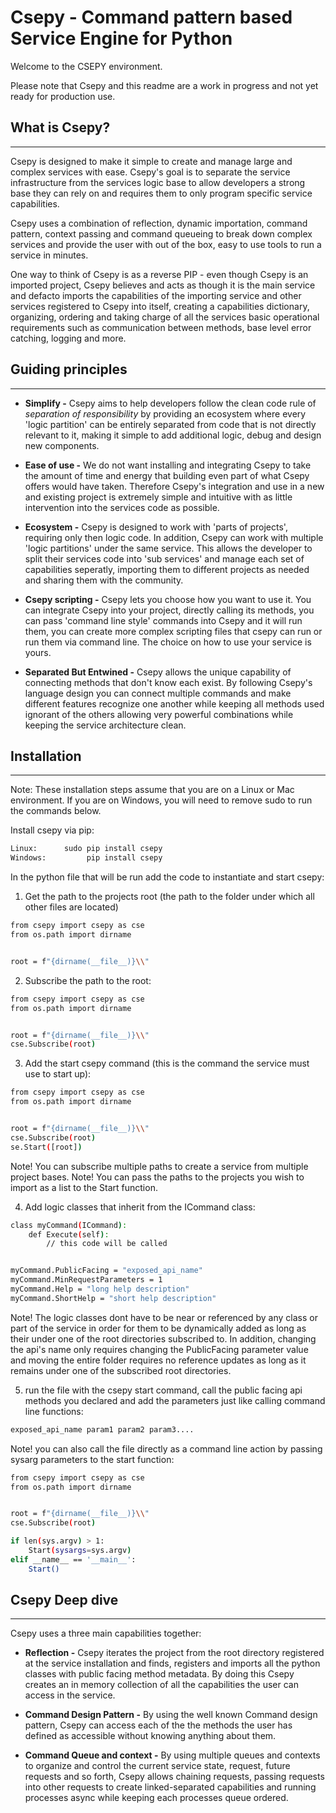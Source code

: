 # Csepy - Command pattern based Service Engine for Python 

Welcome to the CSEPY environment.

Please note that Csepy and this readme are a work in progress and not yet ready for production use.


## What is Csepy?
***

Csepy is designed to make it simple to create and manage large and complex services with ease. Csepy's goal is to
separate the service infrastructure from the services logic base to allow developers a strong base they can rely on
and requires them to only program specific service capabilities.

Csepy uses a combination of reflection, dynamic importation, command pattern, context passing and command queueing to 
break down complex services and provide the user with out of the box, easy to use tools to run a service in minutes.

One way to think of Csepy is as a reverse PIP - even though Csepy is an imported project, Csepy believes and acts as
though it is the main service and defacto imports the capabilities of the importing service and other services
registered to Csepy into itself, creating a capabilities dictionary, organizing, ordering and taking charge of all
the services basic operational requirements such as communication between methods, base level error catching, logging
and more.  
 

## Guiding principles
***

* **Simplify -** Csepy aims to help developers follow the clean code rule of _separation of responsibility_ by providing 
an ecosystem where every 'logic partition' can be entirely separated from code that is not directly relevant to it, 
making it simple to add additional logic, debug and design new components.

* **Ease of use -** We do not want installing and integrating Csepy to take the amount of time and energy that building
even part of what Csepy offers would have taken. Therefore Csepy's integration and use in a new and existing project is
extremely simple and intuitive with as little intervention into the services code as possible. 

* **Ecosystem -** Csepy is designed to work with 'parts of projects', requiring only then logic code. In addition, 
Csepy can work with multiple 'logic partitions' under the same service. This allows the developer to split their 
services code into 'sub services' and manage each set of capabilities seperatly, importing them to different projects as
needed and sharing them with the community.  

* **Csepy scripting -** Csepy lets you choose how you want to use it. You can integrate Csepy into your project, 
directly calling its methods, you can pass 'command line style' commands into Csepy and it will run them, you can create
more complex scripting files that csepy can run or run them via command line. The choice on how to use your service
is yours.

 * **Separated But Entwined -** Csepy allows the unique capability of connecting methods that don't know each exist.
 By following Csepy's language design you can connect multiple commands and make different features recognize one
 another while keeping all methods used ignorant of the others allowing very powerful combinations while keeping the
 service architecture clean.


## Installation
***

Note: These installation steps assume that you are on a Linux or Mac environment. If you are on Windows, you will need to remove sudo to run the commands below.

Install csepy via pip: 
```bash
Linux:      sudo pip install csepy
Windows:         pip install csepy
```

In the python file that will be run add the code to instantiate and start csepy:
1. Get the path to the projects root (the path to the folder under which all other files are located)
```bash
from csepy import csepy as cse
from os.path import dirname


root = f"{dirname(__file__)}\\"
```

2. Subscribe the path to the root:
```bash
from csepy import csepy as cse
from os.path import dirname


root = f"{dirname(__file__)}\\"
cse.Subscribe(root)
```

3. Add the start csepy command (this is the command the service must use to start up):
```bash
from csepy import csepy as cse
from os.path import dirname


root = f"{dirname(__file__)}\\"
cse.Subscribe(root)
se.Start([root])
```

Note! You can subscribe multiple paths to create a service from multiple project bases.
Note! You can pass the paths to the projects you wish to import as a list to the Start function. 


4. Add logic classes that inherit from the ICommand class:
```bash
class myCommand(ICommand):
    def Execute(self):
        // this code will be called


myCommand.PublicFacing = "exposed_api_name"
myCommand.MinRequestParameters = 1
myCommand.Help = "long help description"
myCommand.ShortHelp = "short help description"
```

Note! The logic classes dont have to be near or referenced by any class or part of the service in order for them to be
dynamically added as long as their under one of the root directories subscribed to.
In addition, changing the api's name only requires changing the PublicFacing parameter value and moving the entire 
folder requires no reference updates as long as it remains under one of the subscribed root directories.

5. run the file with the csepy start command, call the public facing api methods you declared and add the parameters
just like calling command line functions:
```bash
exposed_api_name param1 param2 param3....
```

Note! you can also call the file directly as a command line action by passing sysarg parameters to the start function:
```bash
from csepy import csepy as cse
from os.path import dirname


root = f"{dirname(__file__)}\\"
cse.Subscribe(root)

if len(sys.argv) > 1:
    Start(sysargs=sys.argv)
elif __name__ == '__main__':
    Start()
```



## Csepy Deep dive
***

Csepy uses a three main capabilities together:

* **Reflection -** Csepy iterates the project from the root directory registered at the service installation and finds, 
registers and imports all the python classes with public facing method metadata. By doing this Csepy creates an
in memory collection of all the capabilities the user can access in the service.


* **Command Design Pattern -** By using the well known Command design pattern, Csepy can access each of the the methods
the user has defined as accessible without knowing anything about them.


* **Command Queue and context -** By using multiple queues and contexts to organize and control the current service 
state, request, future requests and so forth, Csepy allows chaining requests, passing requests into other requests to
create linked-separated capabilities and running processes async while keeping each processes queue ordered. 


